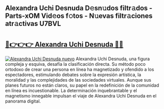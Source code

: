 ## Alexandra Uchi Desnuda D𝚎sn𝚞dos filtr𝚊dos - Parts-xOM Vid𝚎os f𝚘tos - N𝚞evas filtr𝚊ciones atr𝚊ctivas U7BVL

# <h2><a href="http://mbe0a05.tromn.icu/?c=Alexandra+Uchi+Desnuda">🔗👉👉👉 Alexandra Uchi Desnuda 🔗🔗</a></h2>

[![Alexandra Uchi Desnuda nuevo](https://i.imgur.com/pEAQMta.gif)](http://mbe0a05.tromn.icu/?c=Alexandra+Uchi+Desnuda)
Alexandra Uchi Desnuda, una figura compleja y esquiva, desafía la clasificación directa. Su método poco ortodoxo de crear una persona en línea ha magnetizado y ofendido a los espectadores, estimulando debates sobre la expresión artística, la moralidad y las complejidades de las sociedades virtuales. Aunque sus planes futuros no están claros, su papel en la redefinición de la comunidad en línea es incuestionable. La determinación inquebrantable y el magnetismo innegable impulsan el viaje de Alexandra Uchi Desnuda en el panorama digital.
